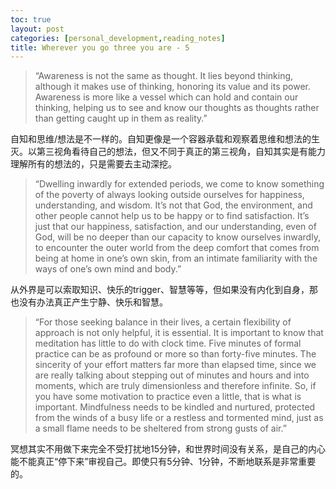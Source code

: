 ```yaml
---
toc: true
layout: post
categories: [personal_development,reading_notes]
title: Wherever you go three you are - 5
---
```

> “Awareness is not the same as thought. It lies beyond thinking, although it makes use of thinking, honoring its value and its power. Awareness is more like a vessel which can hold and contain our thinking, helping us to see and know our thoughts as thoughts rather than getting caught up in them as reality.”

自知和思维/想法是不一样的。自知更像是一个容器承载和观察着思维和想法的生灭。以第三视角看待自己的想法，但又不同于真正的第三视角，自知其实是有能力理解所有的想法的，只是需要去主动深挖。

> “Dwelling inwardly for extended periods, we come to know something of the poverty of always looking outside ourselves for happiness, understanding, and wisdom. It’s not that God, the environment, and other people cannot help us to be happy or to find satisfaction. It’s just that our happiness, satisfaction, and our understanding, even of God, will be no deeper than our capacity to know ourselves inwardly, to encounter the outer world from the deep comfort that comes from being at home in one’s own skin, from an intimate familiarity with the ways of one’s own mind and body.”

从外界是可以索取知识、快乐的trigger、智慧等等，但如果没有内化到自身，那也没有办法真正产生宁静、快乐和智慧。

> “For those seeking balance in their lives, a certain flexibility of approach is not only helpful, it is essential. It is important to know that meditation has little to do with clock time. Five minutes of formal practice can be as profound or more so than forty-five minutes. The sincerity of your effort matters far more than elapsed time, since we are really talking about stepping out of minutes and hours and into moments, which are truly dimensionless and therefore infinite. So, if you have some motivation to practice even a little, that is what is important. Mindfulness needs to be kindled and nurtured, protected from the winds of a busy life or a restless and tormented mind, just as a small flame needs to be sheltered from strong gusts of air.”

冥想其实不用做下来完全不受打扰地15分钟，和世界时间没有关系，是自己的内心能不能真正“停下来”审视自己。即使只有5分钟、1分钟，不断地联系是非常重要的。

